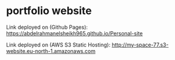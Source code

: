 # portfolio website

Link deployed on (Github Pages): https://abdelrahmanelsheikh965.github.io/Personal-site

Link deployed on (AWS S3 Static Hosting): http://my-space-77.s3-website.eu-north-1.amazonaws.com
